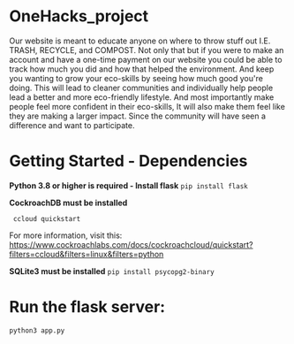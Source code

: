 # OneHacks_project

Our website is meant to educate anyone on where to throw stuff out I.E. TRASH, RECYCLE, and COMPOST. Not only that but if you were to make an account and have a one-time payment on our website you could be able to track how much you did and how that helped the environment. And keep you wanting to grow your eco-skills by seeing how much good you're doing. This will lead to cleaner communities and individually help people lead a better and more eco-friendly lifestyle. And most importantly make people feel more confident in their eco-skills, It will also make them feel like they are making a larger impact. Since the community will have seen a difference and want to participate.

# Getting Started - Dependencies

**Python 3.8 or higher is required - Install flask**
```pip install flask```

**CockroachDB must be installed**

``` ccloud quickstart```


For more information, visit this: https://www.cockroachlabs.com/docs/cockroachcloud/quickstart?filters=ccloud&filters=linux&filters=python

**SQLite3 must be installed**
 ```pip install psycopg2-binary```

# Run the flask server:
```python3 app.py```


